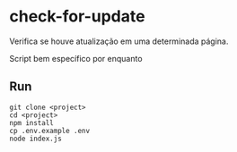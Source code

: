 # check-for-update

Verifica se houve atualização em uma determinada página.

Script bem específico por enquanto

## Run

```
git clone <project>
cd <project>
npm install
cp .env.example .env
node index.js
```
